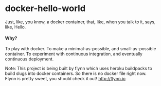 # docker-hello-world
Just, like, you know, a docker container, that, like, when you talk to it, says, like, Hello.

#### Why?

To play with docker.  To make a minimal-as-possible, and small-as-possible container.  To experiment with continuous integration, and eventually continuous deployment.

Note: This project is being built by flynn which uses heroku buildpacks to build slugs into docker containers. So there is no docker file right now. Flynn is pretty sweet, you should check it out!  http://flynn.io
